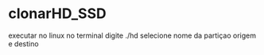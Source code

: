 # clonarHD_SSD

executar no linux no terminal digite ./hd
selecione nome da partiçao origem e destino
